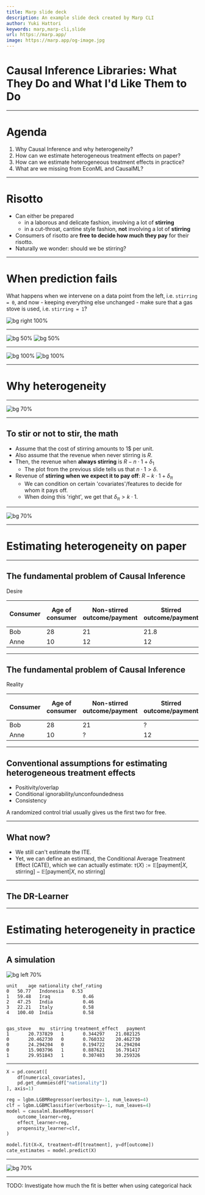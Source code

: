 ```yaml
---
title: Marp slide deck
description: An example slide deck created by Marp CLI
author: Yuki Hattori
keywords: marp,marp-cli,slide
url: https://marp.app/
image: https://marp.app/og-image.jpg
---
```


# Causal Inference Libraries: What They Do and What I'd Like Them to Do

---

# Agenda

1. Why Causal Inference and why heterogeneity?
2. How can we estimate heterogeneous treatment effects on paper?
3. How can we estimate heterogeneous treatment effects in practice?
4. What are we missing from EconML and CausalML?

---

# Risotto

- Can either be prepared
  - in a laborous and delicate fashion, involving a lot of **stirring**
  - in a cut-throat, cantine style fashion, **not** involving a lot of
    **stirring**
- Consumers of risotto are **free to decide how much they pay** for
  their risotto.
- Naturally we wonder: should we be stirring?

---

# When prediction fails

What happens when we intervene on a data point from the left,
i.e. `stirring = 0`, and now - keeping everything else unchanged - make sure that a gas stove is used, i.e. `stirring = 1`?

![bg right 100%](../plots/why_prediction_fails_1.png)

---

![bg 50%](../plots/prediction_success.gv.png)
![bg 50%](../plots/prediction_failure.gv.png)

---

![bg 100%](../plots/why_prediction_fails_2.png)
![bg 100%](../plots/why_prediction_fails_3.png)

<!-- TODO: plot the treatment effect -->

---

# Why heterogeneity

---

![bg 70%](../plots/treatment_effects_1.png)

---

## To stir or not to stir, the math

- Assume that the cost of stirring amounts to 1$ per unit.
- Also assume that the revenue when never stirring is $R$.
- Then, the revenue when **always stirring** is $R - n \cdot 1 +
  \delta_1$
  - The plot from the previous slide tells us that $n \cdot 1 > \delta$.
- Revenue of **stirring when we expect it to pay off**: $R - k \cdot 1 +
  \delta_{\pi}$
  - We can condition on certain 'covariates'/features to decide for whom it
    pays off.
  - When doing this 'right', we get that $\delta_{\pi} > k \cdot 1$.

<!-- TODO: Use colors. -->

---

![bg 70%](../plots/treatment_effects_2.png)

<!-- TODO: Show delta_pi on plot. -->

---

# Estimating heterogeneity on paper

---

## The fundamental problem of Causal Inference

Desire

| Consumer | Age of consumer | Non-stirred outcome/payment | Stirred outcome/payment | Individual treatment effect |
| -------- | --------------- | --------------------------- | ----------------------- | --------------------------- |
| Bob      | 28              | 21                          | 21.8                    | .8                          |
| Anne     | 10              | 12                          | 12                      | 0                           |

---

## The fundamental problem of Causal Inference

Reality

| Consumer | Age of consumer | Non-stirred outcome/payment | Stirred outcome/payment | Individual treatment effect |
| -------- | --------------- | --------------------------- | ----------------------- | --------------------------- |
| Bob      | 28              | 21                          | ?                       | ?                           |
| Anne     | 10              | ?                           | 12                      | ?                           |

---

## Conventional assumptions for estimating heterogeneous treatment effects

- Positivity/overlap
- Conditional ignorability/unconfoundedness
- Consistency

A randomized control trial usually gives us the first two for free.

---

## What now?

- We still can't estimate the ITE.
- Yet, we can define an estimand, the Conditional Average Treatment Effect
  (CATE), which we can actually estimate:
  $\tau(X) := \mathbb{E}[\text{payment}|X\text{, stirring}] -
  \mathbb{E}[\text{payment}|X\text{, no stirring}]$

---

## The DR-Learner

---

# Estimating heterogeneity in practice

---

## A simulation

![bg left 70%](../plots/dgp.gv.png)

```
unit	age	nationality	chef_rating
0	50.77	Indonesia	0.53
1	59.48	Iraq	        0.46
2 	47.25	India	        0.46
3  	22.21	Italy	        0.58
4  	100.40	India	        0.58


gas_stove	mu	stirring treatment_effect	payment
1	    20.737829	1	    0.344297	21.082125
0	    20.462730	0	    0.760332	20.462730
0	    24.294204	0	    0.194722	24.294204
0	    15.903796	1	    0.887621	16.791417
1	    29.951843	1	    0.307483    30.259326
```

<!-- TODO: Stress which columns wouldn't usually be available in a -->
<!-- non-simulated context -->

---

```python
X = pd.concat([
	df[numerical_covariates],
	pd.get_dummies(df["nationality"])
], axis=1)

reg = lgbm.LGBMRegressor(verbosity=-1, num_leaves=4)
clf = lgbm.LGBMClassifier(verbosity=-1, num_leaves=4)
model = causalml.BaseRRegressor(
    outcome_learner=reg,
    effect_learner=reg,
    propensity_learner=clf,
)

model.fit(X=X, treatment=df[treatment], y=df[outcome])
cate_estimates = model.predict(X)
```

---

![bg 70%](../plots/cate_estimates.png)

---

TODO: Investigate how much the fit is better when using categorical hack
